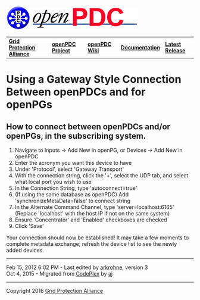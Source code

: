 [![The Open Source Phasor Data Concentrator](openPDC_Logo.png)](openPDC_Home.md "The Open Source Phasor Data Concentrator")

|   |   |   |   |   |
|---|---|---|---|---|
| **[Grid Protection Alliance](http://www.gridprotectionalliance.org "Grid Protection Alliance Home Page")** | **[openPDC Project](https://github.com/GridProtectionAlliance/openPDC "openPDC Project on GitHub")** | **[openPDC Wiki](openPDC_Home.md "openPDC Wiki Home Page")** | **[Documentation](openPDC_Documentation_Home.md "openPDC Documentation Home Page")** | **[Latest Release](https://github.com/GridProtectionAlliance/openPDC/releases "openPDC Releases Home Page")** |

# Using a Gateway Style Connection Between openPDCs and for openPGs

## How to connect between openPDCs and/or openPGs, in the subscribing system.

1. Navigate to Inputs -> Add New in openPG, or Devices -> Add New in openPDC
2. Enter the acronym you want this device to have
3. Under 'Protocol', select 'Gateway Transport'
4. With the connection string, click the '+', select the UDP tab, and select what local port you wish to use
5. In the Connection String, type 'autoconnect=true'
6. (If using the same database as openPDC) Add 'synchronizeMetaData=false' to connect string
7. In the Alternate Command Channel, type 'server=localhost:6165' (Replace 'localhost' with the host IP if not on the same system)
8. Ensure 'Concentrator' and 'Enabled' checkboxes are checked
9. Click 'Save'

Your connection should now be established! It may take a few moments to complete metadata exchange; refresh the device list to see the newly added devices.

---

Feb 15, 2012 6:02 PM - Last edited by [arkrohne](https://github.com/arkrohne), version 3  
Oct 4, 2015 - Migrated from [CodePlex](https://openpdc.codeplex.com/wikipage?title=Using%20a%20%22Gateway%20Style%20Connection%22%20between%20openPDCs%20and%2for%20openPGs) by [aj](https://github.com/ajstadlin)

---

Copyright 2016 [Grid Protection Alliance](http://www.gridprotectionalliance.org)